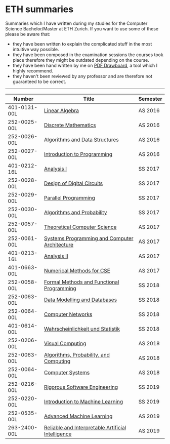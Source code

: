 # ETH summaries
Summaries which I have written during my studies for the Computer Science Bachelor/Master at ETH Zurich. If you want to use some of these please be aware that:

- they have been written to explain the complicated stuff in the most intuitive way possible.
- they have been composed in the examination sessions the courses took place therefore they might be outdated depending on the course.
- they have been hand written by me on [PDF Drawboard](https://www.drawboard.com/pdf/), a tool which I highly recommend.
- they haven't been reviewed by any professor and are therefore not guaranteed to be correct.

---

| Number        | Title           | Semester  |
| ------------- |-------------  | -----|
| 401-0131-00L  | 	[Linear Algebra](https://github.com/bojonas/eth-summaries/blob/master/Lineare%20Algebra%20Zusammenfassung.pdf)   | AS 2016 |
| 252-0025-00L  | [Discrete Mathematics](https://github.com/bojonas/eth-summaries/blob/master/Diskrete%20Mathematik%20Zusammenfassung.pdf)      |   AS 2016 |
| 252-0026-00L | 	[Algorithms and Data Structures](https://github.com/bojonas/eth-summaries/blob/master/Algorithmen%20und%20Datenstrukturen%20Zusammenfassungen.pdf)       |    AS 2016 |
| 252-0027-00L | 	[Introduction to Programming](https://github.com/bojonas/eth-summaries/blob/master/Einf%C3%BChrung%20in%20die%20Programmierung%20Zusammenfassung.pdf)        |    AS 2016 |
| 401-0212-16L  | 		[Analysis I](https://github.com/bojonas/eth-summaries/blob/master/Analysis%201%20Zusammenfassung.pdf)   | SS 2017 |
| 252-0028-00L | 	[Design of Digital Circuits](https://github.com/bojonas/eth-summaries/blob/master/Digitaltechnik%20Zusammenfassung.pdf)      |   SS 2017 |
| 252-0029-00L | 		[Parallel Programming](https://github.com/bojonas/eth-summaries/blob/master/Parallele%20Programmierung%20Zusammenfassung.pdf)       |    SS 2017 |
| 252-0030-00L | 		[Algorithms and Probability](https://github.com/bojonas/eth-summaries/blob/master/Algorithmen%20und%20Wahrscheinlichkeiten%20Zusammenfassung.pdf)        |    SS 2017 |
| 252-0057-00L  | 			[Theoretical Computer Science](https://github.com/bojonas/eth-summaries/blob/master/Theoretische%20Informatik.pdf)   | AS 2017 |
| 252-0061-00L | 		[Systems Programming and Computer Architecture](https://github.com/bojonas/eth-summaries/blob/master/Systems%20Programing%20and%20Computer%20Architecture.pdf)      |   AS 2017 |
| 401-0213-16L | 			[Analysis II](https://github.com/bojonas/eth-summaries/blob/master/Analysis%20II.pdf)       |    AS 2017 |
| 401-0663-00L | 			[Numerical Methods for CSE](https://github.com/bojonas/eth-summaries/tree/master/Numerical%20Methods%20for%20CSE)        |    AS 2017 |
| 252-0058-00L  | 				[Formal Methods and Functional Programming](https://github.com/bokstaller/eth-summaries/tree/master/Formal%20Methods%20and%20Functional%20Programming)   | SS 2018 |
| 252-0063-00L | 			[Data Modelling and Databases](https://github.com/bokstaller/eth-summaries/blob/master/Data%20Modelling%20and%20Databases%20Summary.pdf)      |   SS 2018 |
| 252-0064-00L | 				[Computer Networks](https://github.com/bokstaller/eth-summaries/blob/master/Computer%20Networks%20Summary.pdf)      |    SS 2018 |
| 401-0614-00L | 				[Wahrscheinlichkeit und Statistik](https://github.com/bokstaller/eth-summaries/blob/master/Wahrscheinlichkeit%20und%20Statistik%20Zusammenfassung.pdf)         |    SS 2018 |
 | 252-0206-00L  | 					[Visual Computing](https://github.com/bokstaller/eth-summaries/blob/master/Visual%20Computing%20Summary.pdf)   | AS 2018 |
| 252-0063-00L | 				[Algorithms, Probability, and Computing](https://github.com/bokstaller/eth-summaries/blob/master/Algorithms%2C%20Probability%20and%20Computing%20Summary.pdf)      |   AS 2018 |
| 252-0064-00L | 					[Computer Systems](https://github.com/bokstaller/eth-summaries/blob/master/Computer%20Systems%20Summary.pdf)      |    AS 2018 |
| 252-0216-00L | 						[Rigorous Software Engineering](https://github.com/bokstaller/eth-summaries/blob/master/Rigorous%20Software%20Engineering%20Summary.pdf)      |    SS 2019 |
| 252-0220-00L | 						[Introduction to Machine Learning](https://github.com/bokstaller/eth-summaries/tree/master/Introduction%20to%20Machine%20Learning)         |    SS 2019 |
| 252-0535-00L | 							[Advanced Machine Learning](https://github.com/bokstaller/eth-summaries/blob/master/Advanced%20Machine%20Learning%20Summary.pdf)      |    AS 2019 |
| 263-2400-00L | 							[Reliable and Interpretable Artificial Intelligence](https://github.com/bokstaller/eth-summaries/blob/master/Reliable%20and%20Interpretable%20Artificial%20Intelligence%20Summary.pdf)         |    AS 2019 |
